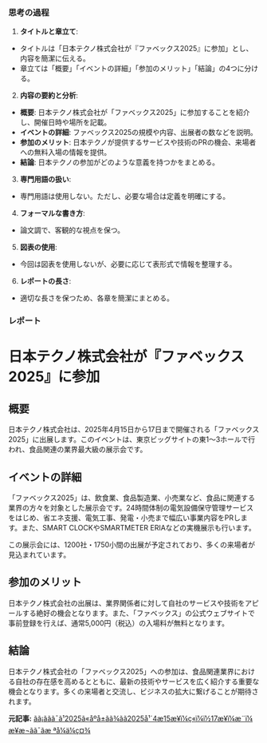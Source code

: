 ### 思考の過程

1. **タイトルと章立て**:
 - タイトルは「日本テクノ株式会社が『ファベックス2025』に参加」とし、内容を簡潔に伝える。
 - 章立ては「概要」「イベントの詳細」「参加のメリット」「結論」の4つに分ける。

2. **内容の要約と分析**:
 - **概要**: 日本テクノ株式会社が「ファベックス2025」に参加することを紹介し、開催日時や場所を記載。
 - **イベントの詳細**: ファベックス2025の規模や内容、出展者の数などを説明。
 - **参加のメリット**: 日本テクノが提供するサービスや技術のPRの機会、来場者への無料入場の情報を提供。
 - **結論**: 日本テクノの参加がどのような意義を持つかをまとめる。

3. **専門用語の扱い**:
 - 専門用語は使用しない。ただし、必要な場合は定義を明確にする。

4. **フォーマルな書き方**:
 - 論文調で、客観的な視点を保つ。

5. **図表の使用**:
 - 今回は図表を使用しないが、必要に応じて表形式で情報を整理する。

6. **レポートの長さ**:
 - 適切な長さを保つため、各章を簡潔にまとめる。

### レポート

# 日本テクノ株式会社が『ファベックス2025』に参加

## 概要

日本テクノ株式会社は、2025年4月15日から17日まで開催される「ファベックス2025」に出展します。このイベントは、東京ビッグサイトの東1～3ホールで行われ、食品関連の業界最大級の展示会です。

## イベントの詳細

「ファベックス2025」は、飲食業、食品製造業、小売業など、食品に関連する業界の方々を対象とした展示会です。24時間体制の電気設備保守管理サービスをはじめ、省エネ支援、電気工事、発電・小売まで幅広い事業内容をPRします。また、SMART CLOCKやSMARTMETER ERIAなどの実機展示も行います。

この展示会には、1200社・1750小間の出展が予定されており、多くの来場者が見込まれています。

## 参加のメリット

日本テクノ株式会社の出展は、業界関係者に対して自社のサービスや技術をアピールする絶好の機会となります。また、「ファベックス」の公式ウェブサイトで事前登録を行えば、通常5,000円（税込）の入場料が無料となります。

## 結論

日本テクノ株式会社の「ファベックス2025」への参加は、食品関連業界における自社の存在感を高めるとともに、最新の技術やサービスを広く紹介する重要な機会となります。多くの来場者と交流し、ビジネスの拡大に繋げることが期待されます。

**元記事:** [ãã¡ããã¯ã¹2025ã«åºå±ãã¾ãã2025å¹´4æ15æ¥ï¼ç«ï¼ï½17æ¥ï¼æ¨ï¼ æ¥æ¬ãã¯ãæ ªå¼ä¼ç¤¾](https://www.n-techno.co.jp/news/2025/0327_001050.html)